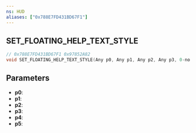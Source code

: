 ```yaml
---
ns: HUD
aliases: ["0x788E7FD431BD67F1"]
---
```

## SET_FLOATING_HELP_TEXT_STYLE

```c
// 0x788E7FD431BD67F1 0x97852A82
void SET_FLOATING_HELP_TEXT_STYLE(Any p0, Any p1, Any p2, Any p3, 0-no arrow, 1-arrow on top, 2-arrow on left, 3-arrow down, 4-arrow on right p4, Any p5);
```

## Parameters
* **p0**: 
* **p1**: 
* **p2**: 
* **p3**: 
* **p4**: 
* **p5**: 

